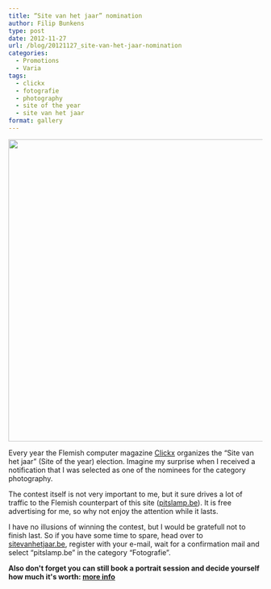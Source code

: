 ```yaml
---
title: “Site van het jaar” nomination
author: Filip Bunkens
type: post
date: 2012-11-27
url: /blog/20121127_site-van-het-jaar-nomination
categories:
  - Promotions
  - Varia
tags:
  - clickx
  - fotografie
  - photography
  - site of the year
  - site van het jaar
format: gallery
---
```

[<img src="/wp-content/uploads/2012/11/20120809_abb_rotterdam-28401-1024x682.jpg" alt="" title="20120809_abb_rotterdam-2840" width="600" class="alignnone size-large wp-image-519" />][1]

Every year the Flemish computer magazine <a href="http://www.clickx.be" title="Clickx" rel="none">Clickx</a> organizes the &#8220;Site van het jaar&#8221; (Site of the year) election. Imagine my surprise when I received a notification that I was selected as one of the nominees for the category photography.

The contest itself is not very important to me, but it sure drives a lot of traffic to the Flemish counterpart of this site (<a href="http://www.pitslamp.be" title="Fotografie PitsLamp" rel="me">pitslamp.be</a>). It is free advertising for me, so why not enjoy the attention while it lasts.

I have no illusions of winning the contest, but I would be gratefull not to finish last. So if you have some time to spare, head over to <a href="http://www.sitevanhetjaar.be/stem.cfm" title="stem - site van het jaar" rel="none">sitevanhetjaar.be</a>, register with your e-mail, wait for a confirmation mail and select &#8220;pitslamp.be&#8221; in the category &#8220;Fotografie&#8221;.

**Also don't forget you can still book a portrait session and decide yourself how much it's worth: <a href="http://www.pitslamp.com/blog/20121122_i-shoot-you-decide" title="I shoot, you decide" rel="me">more info</a>**

 [1]: /wp-content/uploads/2012/11/20120809_abb_rotterdam-28401.jpg